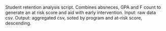 Student retention analysis script. Combines absneces, GPA and F count to generate an at risk score and aid with early intervention. 
Input: raw data csv. Output: aggregated csv, soted by program and at-risk score, descending.